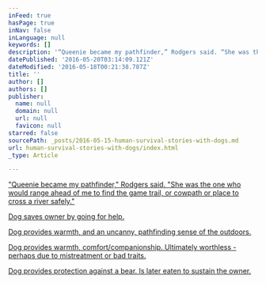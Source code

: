 ```yaml
---
inFeed: true
hasPage: true
inNav: false
inLanguage: null
keywords: []
description: '“Queenie became my pathfinder,” Rodgers said. “She was the one who would range ahead of me to find the game trail, or cowpath or place to cross a river safely.”'
datePublished: '2016-05-20T03:14:09.121Z'
dateModified: '2016-05-18T00:21:38.787Z'
title: ''
author: []
authors: []
publisher:
  name: null
  domain: null
  url: null
  favicon: null
starred: false
sourcePath: _posts/2016-05-15-human-survival-stories-with-dogs.md
url: human-survival-stories-with-dogs/index.html
_type: Article

---
```

["Queenie became my pathfinder," Rodgers said. "She was the one who would range ahead of me to find the game trail, or cowpath or place to cross a river safely."][0]

[Dog saves owner by going for help.][1]

[Dog provides warmth, and an uncanny, pathfinding sense of the outdoors.][2]

[Dog provides warmth, comfort/companionship. Ultimately worthless - perhaps due to mistreatment or bad traits.][3]

[Dog provides protection against a bear. Is later eaten to sustain the owner.][4]

[0]: https://www.washingtonpost.com/news/morning-mix/wp/2016/04/13/the-wondrous-survival-of-a-72-year-old-woman-and-her-dog-lost-9-days-in-the-western-wilderness/
[1]: https://www.youtube.com/watch?v=-SduaI06NoA
[2]: https://www.youtube.com/watch?v=Bcx4WslozBo
[3]: https://www.youtube.com/watch?v=4IDg3LqqXp0
[4]: http://www.slate.com/blogs/wild_things/2013/11/12/man_and_dog_vs_bears_and_the_wild_outrage_that_a_starving_man_ate_his_dog.html